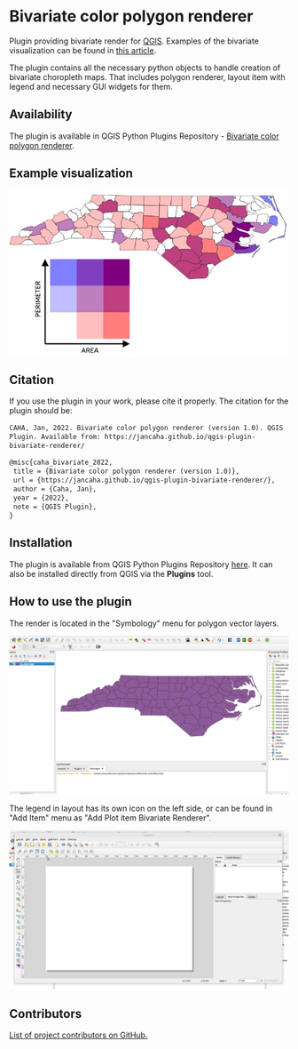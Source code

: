 # Bivariate color polygon renderer

Plugin providing bivariate render for [QGIS](https://www.qgis.org/en/site/). Examples of the bivariate visualization can be found in [this article](https://www.joshuastevens.net/cartography/make-a-bivariate-choropleth-map/).

The plugin contains all the necessary python objects to handle creation of bivariate choropleth maps. That includes polygon renderer, layout item with legend and necessary GUI widgets for them.

## Availability

The plugin is available in QGIS Python Plugins Repository - [Bivariate color polygon renderer](https://plugins.qgis.org/plugins/BivariateRenderer/).

## Example visualization

![](./images/example.jpg)

## Citation

If you use the plugin in your work, please cite it properly. The citation for the plugin should be:

```
CAHA, Jan, 2022. Bivariate color polygon renderer (version 1.0). QGIS Plugin. Available from: https://jancaha.github.io/qgis-plugin-bivariate-renderer/
```

```
@misc{caha_bivariate_2022,
 title = {Bivariate color polygon renderer (version 1.0)},
 url = {https://jancaha.github.io/qgis-plugin-bivariate-renderer/},
 author = {Caha, Jan},
 year = {2022},
 note = {QGIS Plugin},
}
```  

## Installation

The plugin is available from QGIS Python Plugins Repository [here](https://plugins.qgis.org/plugins/BivariateRenderer/). It can also be installed directly from QGIS via the **Plugins** tool.

## How to use the plugin

The render is located in the "Symbology" menu for polygon vector layers.

![Render location and settings](./images/anim_bivariate_renderer.gif)

The legend in layout has its own icon on the left side, or can be found in "Add Item" menu as "Add Plot item Bivariate Renderer".

![Render location and settings](./images/anim_layout_legend.gif)

## Contributors

[List of project contributors on GitHub.](https://github.com/JanCaha/qgis-plugin-bivariate-renderer/graphs/contributors)
